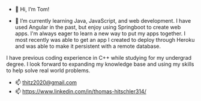 - 👋 Hi, I’m Tom!

- 🌱 I’m currently learning Java, JavaScript, and web development. I have used Angular in the past, but enjoy using Springboot to create web apps. 
I'm always eager to learn a new way to put my apps together. I most recently was able to get an app I created to deploy through Heroku and was able to make it persistent
with a remote database.

I have previous coding experience in C++ while studying for my undergrad degree. I look forward to expanding my knowledge base and using my skills to help solve 
real world problems.

- 📫 thitz2020@gmail.com
- 📫 https://www.linkedin.com/in/thomas-hitschler314/

